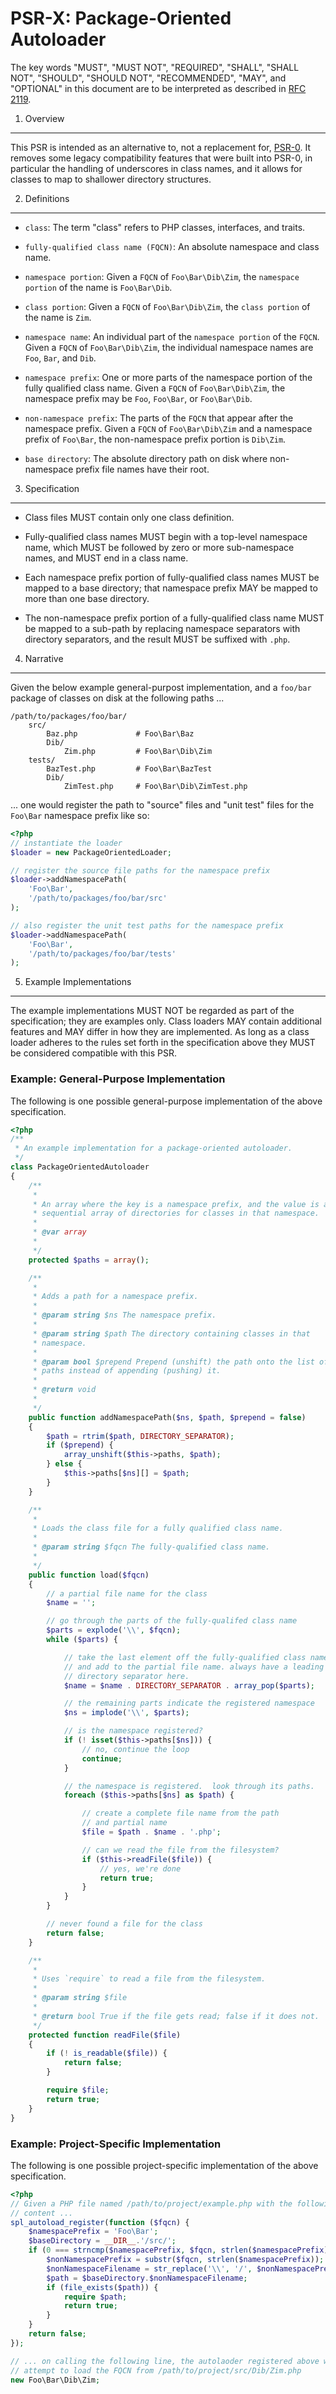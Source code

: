 PSR-X: Package-Oriented Autoloader
==================================

The key words "MUST", "MUST NOT", "REQUIRED", "SHALL", "SHALL NOT", "SHOULD",
"SHOULD NOT", "RECOMMENDED", "MAY", and "OPTIONAL" in this document are to be
interpreted as described in [RFC 2119](http://tools.ietf.org/html/rfc2119).


1. Overview
-----------

This PSR is intended as an alternative to, not a replacement for,
[PSR-0](https://github.com/php-fig/fig-standards/blob/master/accepted/PSR-0.md).
It removes some legacy compatibility features that were built into PSR-0, in
particular the handling of underscores in class names, and it allows for
classes to map to shallower directory structures.


2. Definitions
--------------

- `class`: The term "class" refers to PHP classes, interfaces, and traits.

- `fully-qualified class name (FQCN)`: An absolute namespace and class name.

- `namespace portion`: Given a `FQCN` of `Foo\Bar\Dib\Zim`, the `namespace
  portion` of the name is `Foo\Bar\Dib`.

- `class portion`: Given a `FQCN` of `Foo\Bar\Dib\Zim`, the `class portion` of
  the name is `Zim`.

- `namespace name`: An individual part of the `namespace portion` of the
  `FQCN`. Given a `FQCN` of `Foo\Bar\Dib\Zim`, the individual namespace names
  are `Foo`, `Bar`, and `Dib`.

- `namespace prefix`: One or more parts of the namespace portion of the fully
  qualified class name. Given a `FQCN` of `Foo\Bar\Dib\Zim`, the namespace
  prefix may be `Foo`, `Foo\Bar`, or `Foo\Bar\Dib`.

- `non-namespace prefix`: The parts of the `FQCN` that appear after the
  namespace prefix. Given a `FQCN` of `Foo\Bar\Dib\Zim` and a namespace prefix
  of `Foo\Bar`, the non-namespace prefix portion is `Dib\Zim`.

- `base directory`: The absolute directory path on disk where non-namespace
  prefix file names have their root.


3. Specification
----------------

- Class files MUST contain only one class definition.

- Fully-qualified class names MUST begin with a top-level namespace name,
  which MUST be followed by zero or more sub-namespace names, and MUST end in
  a class name.

- Each namespace prefix portion of fully-qualified class names MUST be mapped
  to a base directory; that namespace prefix MAY be mapped to more than one
  base directory.

- The non-namespace prefix portion of a fully-qualified class name MUST be
  mapped to a sub-path by replacing namespace separators with directory
  separators, and the result MUST be suffixed with `.php`.


4. Narrative
------------

Given the below example general-purpost implementation, and a `foo/bar`
package of classes on disk at the following paths ...

    /path/to/packages/foo/bar/
        src/
            Baz.php             # Foo\Bar\Baz
            Dib/
                Zim.php         # Foo\Bar\Dib\Zim
        tests/
            BazTest.php         # Foo\Bar\BazTest
            Dib/
                ZimTest.php     # Foo\Bar\Dib\ZimTest.php

... one would register the path to "source" files and "unit test" files for
the `Foo\Bar` namespace prefix like so:

```php
<?php
// instantiate the loader
$loader = new PackageOrientedLoader;

// register the source file paths for the namespace prefix
$loader->addNamespacePath(
    'Foo\Bar',
    '/path/to/packages/foo/bar/src'
);

// also register the unit test paths for the namespace prefix
$loader->addNamespacePath(
    'Foo\Bar',
    '/path/to/packages/foo/bar/tests'
);
```

5. Example Implementations
--------------------------

The example implementations MUST NOT be regarded as part of the specification;
they are examples only. Class loaders MAY contain additional features and MAY
differ in how they are implemented. As long as a class loader adheres to the
rules set forth in the specification above they MUST be considered compatible
with this PSR.

### Example: General-Purpose Implementation

The following is one possible general-purpose implementation of the above
specification.


```php
<?php
/**
 * An example implementation for a package-oriented autoloader.
 */
class PackageOrientedAutoloader
{
    /**
     * 
     * An array where the key is a namespace prefix, and the value is a
     * sequential array of directories for classes in that namespace.
     * 
     * @var array
     * 
     */
    protected $paths = array();

    /**
     * 
     * Adds a path for a namespace prefix.
     * 
     * @param string $ns The namespace prefix.
     * 
     * @param string $path The directory containing classes in that
     * namespace.
     * 
     * @param bool $prepend Prepend (unshift) the path onto the list of 
     * paths instead of appending (pushing) it.
     * 
     * @return void
     * 
     */
    public function addNamespacePath($ns, $path, $prepend = false)
    {
        $path = rtrim($path, DIRECTORY_SEPARATOR);
        if ($prepend) {
            array_unshift($this->paths, $path);
        } else {
            $this->paths[$ns][] = $path;
        }
    }

    /**
     * 
     * Loads the class file for a fully qualified class name.
     * 
     * @param string $fqcn The fully-qualified class name.
     * 
     */
    public function load($fqcn)
    {
        // a partial file name for the class
        $name = '';

        // go through the parts of the fully-qualifed class name
        $parts = explode('\\', $fqcn);
        while ($parts) {

            // take the last element off the fully-qualified class name
            // and add to the partial file name. always have a leading
            // directory separator here.
            $name = $name . DIRECTORY_SEPARATOR . array_pop($parts);

            // the remaining parts indicate the registered namespace
            $ns = implode('\\', $parts);

            // is the namespace registered?
            if (! isset($this->paths[$ns])) {
                // no, continue the loop
                continue;
            }

            // the namespace is registered.  look through its paths.
            foreach ($this->paths[$ns] as $path) {

                // create a complete file name from the path
                // and partial name
                $file = $path . $name . '.php';

                // can we read the file from the filesystem?
                if ($this->readFile($file)) {
                    // yes, we're done
                    return true;
                }
            }
        }

        // never found a file for the class
        return false;
    }

    /**
     * 
     * Uses `require` to read a file from the filesystem.
     * 
     * @param string $file
     * 
     * @return bool True if the file gets read; false if it does not.
     */
    protected function readFile($file)
    {
        if (! is_readable($file)) {
            return false;
        }

        require $file;
        return true;
    }
}
```


### Example: Project-Specific Implementation

The following is one possible project-specific implementation of the above
specification.

```php
<?php
// Given a PHP file named /path/to/project/example.php with the following
// content ...
spl_autoload_register(function ($fqcn) {
    $namespacePrefix = 'Foo\Bar';
    $baseDirectory = __DIR__.'/src/';
    if (0 === strncmp($namespacePrefix, $fqcn, strlen($namespacePrefix))) {
        $nonNamespacePrefix = substr($fqcn, strlen($namespacePrefix));
        $nonNamespaceFilename = str_replace('\\', '/', $nonNamespacePrefix).'.php';
        $path = $baseDirectory.$nonNamespaceFilename;
        if (file_exists($path)) {
            require $path;
            return true;
        }
    }
    return false;
});

// ... on calling the following line, the autolaoder registered above would
// attempt to load the FQCN from /path/to/project/src/Dib/Zim.php
new Foo\Bar\Dib\Zim;
```
